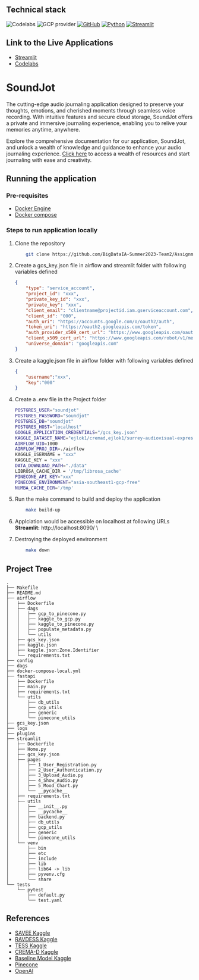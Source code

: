 ## Technical stack
![Codelabs](https://img.shields.io/badge/Codelabs-violet?style=for-the-badge)
![GCP provider](https://img.shields.io/badge/GCP-orange?style=for-the-badge&logo=google-cloud&color=orange)
[![GitHub](https://img.shields.io/badge/GitHub-100000?style=for-the-badge&logo=github&logoColor=white)](https://github.com/)
[![Python](https://img.shields.io/badge/Python-FFD43B?style=for-the-badge&logo=python&logoColor=blue)](https://www.python.org/)
[![Streamlit](https://img.shields.io/badge/Streamlit-FF4B4B?style=for-the-badge&logo=Streamlit&logoColor=white)](https://streamlit.io/)

## Link to the Live Applications
* [Streamlit](https://demo.ashrithag.me)
* [Codelabs](https://codelabs-preview.appspot.com/?file_id=1E2Z6QsyAEtmAuYTbtrClYIojHb8P_ISyPxjJWQZxXi8#0)


# SoundJot
The cutting-edge audio journaling application designed to preserve your thoughts, 
emotions, and cherished moments through seamless voice recording. 
With intuitive features and secure cloud storage, SoundJot offers a private and immersive journaling experience, 
enabling you to relive your memories anytime, anywhere.

Explore the comprehensive documentation for our application, SoundJot, and unlock a wealth of knowledge and guidance to enhance your audio journaling experience. [Click here](https://codelabs-preview.appspot.com/?file_id=1E2Z6QsyAEtmAuYTbtrClYIojHb8P_ISyPxjJWQZxXi8#0) to access a wealth of resources and start journaling with ease and creativity.

## Running the application
### Pre-requisites
- [Docker Engine](https://docs.docker.com/engine/install/)
- [Docker compose](https://docs.docker.com/compose/install/)

### Steps to run application locally
1. Clone the repository
    ```bash
        git clone https://github.com/BigDataIA-Summer2023-Team2/Assignment3.git
    ```
2. Create a gcs_key.json file in airflow and streamlit folder with following variables defined
    ```json
    {
        "type": "service_account",
        "project_id": "xxx",
        "private_key_id": "xxx",
        "private_key": "xxx",
        "client_email": "clientname@projectid.iam.gserviceaccount.com",
        "client_id": "000",
        "auth_uri": "https://accounts.google.com/o/oauth2/auth",
        "token_uri": "https://oauth2.googleapis.com/token",
        "auth_provider_x509_cert_url": "https://www.googleapis.com/oauth2/v1/certs",
        "client_x509_cert_url": "https://www.googleapis.com/robot/v1/metadata/x509/client_email",
        "universe_domain": "googleapis.com"
    }
    ```  
3. Create a kaggle.json file in airflow folder with following variables defined
    ```json
    {
        "username":"xxx",
        "key":"000"
    }
    ```
    
4. Create a .env file in the Project folder
    ```bash
    POSTGRES_USER="soundjot"
    POSTGRES_PASSWORD="soundjot"
    POSTGRES_DB="soundjot"
    POSTGRES_HOST="localhost"
    GOOGLE_APPLICATION_CREDENTIALS="/gcs_key.json"
    KAGGLE_DATASET_NAME="ejlok1/cremad,ejlok1/surrey-audiovisual-expressed-emotion-savee,uwrfkaggler/ravdess-emotional-speech-audio,ejlok1/toronto-emotional-speech-set-tess"
    AIRFLOW_UID=1000
    AIRFLOW_PROJ_DIR=./airflow
    KAGGLE_USERNAME = "xxx"
    KAGGLE_KEY = "xxx"
    DATA_DOWNLOAD_PATH="./data"
    LIBROSA_CACHE_DIR = '/tmp/librosa_cache'
    PINECONE_API_KEY="xxx"
    PINECONE_ENVIRONMENT="asia-southeast1-gcp-free"
    NUMBA_CACHE_DIR='/tmp'
    ```


5. Run the make command to build and deploy the application
    ```bash
        make build-up
    ```
6. Applciation would be accessible on localhost at following URLs \
    **Streamlit:** http://localhost:8090/ \
7. Destroying the deployed environment
    ```bash
        make down
    ```
## Project Tree
```
.
├── Makefile
├── README.md
├── airflow
│   ├── Dockerfile
│   ├── dags
│   │   ├── gcp_to_pinecone.py
│   │   ├── kaggle_to_gcp.py
│   │   ├── kaggle_to_pinecone.py
│   │   ├── populate_metadata.py
│   │   └── utils
│   ├── gcs_key.json
│   ├── kaggle.json
│   ├── kaggle.json:Zone.Identifier
│   └── requirements.txt
├── config
├── dags
├── docker-compose-local.yml
├── fastapi
│   ├── Dockerfile
│   ├── main.py
│   ├── requirements.txt
│   └── utils
│       ├── db_utils
│       ├── gcp_utils
│       ├── generic
│       └── pinecone_utils
├── gcs_key.json
├── logs
├── plugins
├── streamlit
│   ├── Dockerfile
│   ├── Home.py
│   ├── gcs_key.json
│   ├── pages
│   │   ├── 1_User_Registration.py
│   │   ├── 2_User_Authentication.py
│   │   ├── 3_Upload_Audio.py
│   │   ├── 4_Show_Audio.py
│   │   ├── 5_Mood_Chart.py
│   │   └── __pycache__
│   ├── requirements.txt
│   ├── utils
│   │   ├── __init__.py
│   │   ├── __pycache__
│   │   ├── backend.py
│   │   ├── db_utils
│   │   ├── gcp_utils
│   │   ├── generic
│   │   └── pinecone_utils
│   └── venv
│       ├── bin
│       ├── etc
│       ├── include
│       ├── lib
│       ├── lib64 -> lib
│       ├── pyvenv.cfg
│       └── share
└── tests
    └── pytest
        ├── default.py
        └── test.yaml
```

## References
- [SAVEE Kaggle](https://www.kaggle.com/ejlok1/surrey-audiovisual-expressed-emotion-savee)
- [RAVDESS Kaggle](https://www.kaggle.com/uwrfkaggler/ravdess-emotional-speech-audio)
- [TESS Kaggle](https://www.kaggle.com/ejlok1/toronto-emotional-speech-set-tess)
- [CREMA-D Kaggle](https://www.kaggle.com/ejlok1/cremad)
- [Baseline Model Kaggle](https://www.kaggle.com/code/ejlok1/audio-emotion-part-3-baseline-model/notebook)
- [Pinecone](https://docs.pinecone.io/docs/audio-search)
- [OpenAI](https://medium.com/muthoni-wanyoike/implementing-text-summarization-using-openais-gpt-3-api-dcd6be4f6933)
